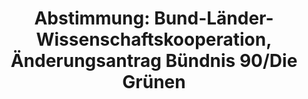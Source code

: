 ---
abstimmung:
  abstimmung: 2
  bundestagssitzung: 66
  datum: 13. November 2014
  legislaturperiode: 18
categories:
- Wissenschaft
- Bildung
data:
- title: Abstimmungsergebnis 20141113_2-data.pdf
  url: /res/abstimmungsliste/20141113_2-data.pdf
- title: Abstimmungsergebnis 20141113_2_xls-data.csv
  url: /res/abstimmungsliste/csv/20141113_2_xls-data.csv
documents:
- local: /res/abstimmungsdaten/018-066-02/1802710.pdf
  title: Drucksache 18/02710.pdf
  url: http://dip21.bundestag.de/dip21/btd/18/027/1802710.pdf
- local: /res/abstimmungsdaten/018-066-02/1803141.pdf
  title: Drucksache 18/03141.pdf
  url: http://dip21.bundestag.de/dip21/btd/18/031/1803141.pdf
- local: /res/abstimmungsdaten/018-066-02/1803163.pdf
  title: Drucksache 18/03163.pdf
  url: http://dip21.bundestag.de/dip21/btd/18/031/1803163.pdf
ergebnis:
  cdu/csu:
    enthaltung: 0
    gesamt: 311
    ja: 0
    nein: 300
    nichtabgegeben: 11
    ungueltig: 0
  die.linke:
    enthaltung: 54
    gesamt: 64
    ja: 0
    nein: 0
    nichtabgegeben: 10
    ungueltig: 0
  file: 20141113_2_xls-data.csv
  gruenen:
    enthaltung: 0
    gesamt: 63
    ja: 56
    nein: 0
    nichtabgegeben: 7
    ungueltig: 0
  spd:
    enthaltung: 0
    gesamt: 193
    ja: 0
    nein: 182
    nichtabgegeben: 11
    ungueltig: 0
layout: abstimmung
links:
- title: https://www.bundestag.de/parlament/plenum/abstimmung/abstimmung?id=308
  url: https://www.bundestag.de/parlament/plenum/abstimmung/abstimmung?id=308
preview: 'Deutscher Bundestag


  66. Sitzung des Deutschen Bundestages

  am Donnerstag, 13.November 2014


  Endgültiges Ergebnis der Namentlichen Abstimmung Nr. 2


  Änderungsantrag der Abgeordneten Kai Gehring, Özcan Mutlu, Katja Dörner, weiterer

  Abgeordneter und der Fraktion BÜNDNIS 90/DIE GRÜNEN

  zu der zweiten Beratung des Gesetzentwurfs der Bundesregierung

  Entwurf eines Gesetzes zur Änderung des Grundgesetzes (Artikel 91b)

  Drs. 18/2710, 18/3141 und 18/3163


  Abgegebene Stimmen insgesamt:

  Nicht abgegebene Stimmen:

  Ja-Stimmen:


  592

  39

  56


  Nein-Stimmen:


  482


  Enthaltungen:


  54


  Ungültige:


  Berlin, den 13.11.2014


  0


  Beginn: 18:26

  Ende: 18:29

  '
tags:
- Bund-Länder
- Hochschulen
- Kooperation
- Forschung
title: 'Abstimmung: Bund-Länder-Wissenschaftskooperation, Änderungsantrag Bündnis
  90/Die Grünen'
---